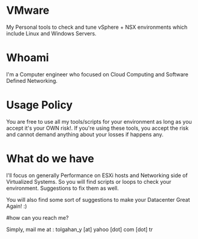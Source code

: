 # VMware
My Personal tools to check and tune vSphere + NSX environments which include Linux and Windows Servers.

# Whoami

I'm a Computer engineer who focused on Cloud Computing and Software Defined Networking.

# Usage Policy 

You are free to use all my tools/scripts for your environment as long as you accept it's your OWN risk!. If you're using these tools, you accept the risk and cannot demand anything about your losses if happens any.

# What do we have

I'll focus on generally Performance on ESXi hosts and Networking side of Virtualized Systems. So you will find scripts or loops to check your environment. Suggestions to fix them as well.

You will also find some sort of suggestions to make your Datacenter Great Again! :)

#how can you reach me?

Simply, mail me at : tolgahan_y [at] yahoo [dot] com [dot] tr
